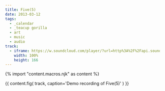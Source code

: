 ```yaml
---
title: Five(5)
date: 2013-03-12
tags:
  - _calendar
  - _teacup gorilla
  - art
  - music
  - audio
track:
  - iframe: https://w.soundcloud.com/player/?url=http%3A%2F%2Fapi.soundcloud.com%2Ftracks%2F36314485&amp;color=ff6600&amp;auto_play=false&amp;show_artwork=false
    width: 100%
    height: 166
---
```


{% import "content.macros.njk" as content %}

{{ content.fig(
  track,
  caption='Demo recording of Five(5)'
) }}
